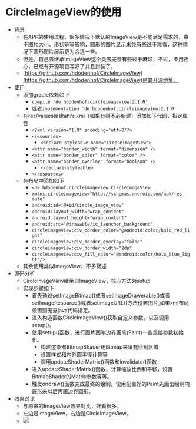 # CircleImageView的使用
- 背景
	- 在APP的使用过程，很多情况下默认的ImageView是不能满足需求的，由于图片大小、形状等等影响，圆形的图片显示未免有些过于难看，这种情况下圆形图片展示更为合适一些。
	- 但是，自己去继承ImageView这个类去完善有些过于麻烦，不过，不用担心，已经有开源项目写好了并且封装了。
	- [https://github.com/hdodenhof/CircleImageView](https://github.com/hdodenhof/CircleImageView)是其开源地址。
- 使用
	- 添加gradle依赖如下
		- `compile 'de.hdodenhof:circleimageview:2.1.0'`
		- 或者`implementation 'de.hdodenhof:circleimageview:2.1.0'`
	- 在res/values新建attrs.xml（如果有则不必新建）添加如下代码，指定属性
		- `<?xml version="1.0" encoding="utf-8"?>`
		- `<resources>`
    		- `<declare-styleable name="CircleImageView">`
        - `<attr name="border_width" format="dimension" />`
        - `<attr name="border_color" format="color" />`
        - `<attr name="border_overlay" format="boolean" />`
    		- `</declare-styleable>`
		- `</resources>`
	- 在布局中添加如下
		- `<de.hdodenhof.circleimageview.CircleImageView`
        - `xmlns:circleimageview="http://schemas.android.com/apk/res-auto"`
        - `android:id="@+id/circle_image_view"`
        - `android:layout_width="wrap_content"`
        - `android:layout_height="wrap_content"`
        - `android:src="@drawable/ic_launcher_background"`
        - `circleimageview:civ_border_color="@android:color/holo_red_light"`
        - `circleimageview:civ_border_overlay="false"`
        - `circleimageview:civ_border_width="2dp"`
        - `circleimageview:civ_fill_color="@android:color/holo_blue_light"/>`
	- 其余使用类似ImageView，不多赘述
- 源码分析
	- CircleImageView继承自ImageView，核心方法为setup
	- 实现步骤如下
		- 首先通过setImageBitmap()或者setImageDrawerable()或者setImageResource()或者setImageURL()方法设置图片,如果xml布局设置则无需java代码指定。
		- 进入构造函数CircleImageView()获取自定义参数，以及调用setup()。
		- 使用setup()函数，进行图片画笔边界画笔(Paint)一些重绘参数初始化。
			- 构建渲染器BitmapShader用Bitmap来填充绘制区域
			- 设置样式和内外圆半径计算等
			- 调用updateShaderMatrix()函数和invalidate()函数
		- 进入updateShaderMatrix()函数，计算缩放比例和平移，设置BitmapShader的Matrix参数等等。
		- 触发ondraw()函数完成最终的绘制，使用配置好的Paint先画出绘制内圆形来以后再画边界圆形。
- 效果对比
	- 与原来的ImageView效果对比，好看很多。
	- 左边是ImageView，右边是CircleImageView。
	- ![](http://g.recordit.co/A0pEwtaOPp.gif)